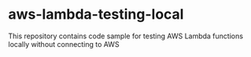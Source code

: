 # aws-lambda-testing-local
This repository contains code sample for testing AWS Lambda functions locally without connecting to AWS
